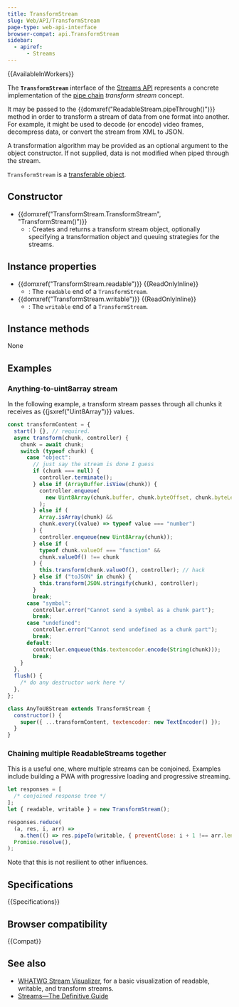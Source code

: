 ```yaml
---
title: TransformStream
slug: Web/API/TransformStream
page-type: web-api-interface
browser-compat: api.TransformStream
sidebar:
  - apiref:
      - Streams
---
```


{{AvailableInWorkers}}

The **`TransformStream`** interface of the [Streams API](/en-US/docs/Web/API/Streams_API) represents a concrete implementation of the [pipe chain](/en-US/docs/Web/API/Streams_API/Concepts#pipe_chains) _transform stream_ concept.

It may be passed to the {{domxref("ReadableStream.pipeThrough()")}} method in order to transform a stream of data from one format into another.
For example, it might be used to decode (or encode) video frames, decompress data, or convert the stream from XML to JSON.

A transformation algorithm may be provided as an optional argument to the object constructor.
If not supplied, data is not modified when piped through the stream.

`TransformStream` is a [transferable object](/en-US/docs/Web/API/Web_Workers_API/Transferable_objects).

## Constructor

- {{domxref("TransformStream.TransformStream", "TransformStream()")}}
  - : Creates and returns a transform stream object, optionally specifying a transformation object and queuing strategies for the streams.

## Instance properties

- {{domxref("TransformStream.readable")}} {{ReadOnlyInline}}
  - : The `readable` end of a `TransformStream`.
- {{domxref("TransformStream.writable")}} {{ReadOnlyInline}}
  - : The `writable` end of a `TransformStream`.

## Instance methods

None

## Examples

### Anything-to-uint8array stream

In the following example, a transform stream passes through all chunks it receives as {{jsxref("Uint8Array")}} values.

```js
const transformContent = {
  start() {}, // required.
  async transform(chunk, controller) {
    chunk = await chunk;
    switch (typeof chunk) {
      case "object":
        // just say the stream is done I guess
        if (chunk === null) {
          controller.terminate();
        } else if (ArrayBuffer.isView(chunk)) {
          controller.enqueue(
            new Uint8Array(chunk.buffer, chunk.byteOffset, chunk.byteLength),
          );
        } else if (
          Array.isArray(chunk) &&
          chunk.every((value) => typeof value === "number")
        ) {
          controller.enqueue(new Uint8Array(chunk));
        } else if (
          typeof chunk.valueOf === "function" &&
          chunk.valueOf() !== chunk
        ) {
          this.transform(chunk.valueOf(), controller); // hack
        } else if ("toJSON" in chunk) {
          this.transform(JSON.stringify(chunk), controller);
        }
        break;
      case "symbol":
        controller.error("Cannot send a symbol as a chunk part");
        break;
      case "undefined":
        controller.error("Cannot send undefined as a chunk part");
        break;
      default:
        controller.enqueue(this.textencoder.encode(String(chunk)));
        break;
    }
  },
  flush() {
    /* do any destructor work here */
  },
};

class AnyToU8Stream extends TransformStream {
  constructor() {
    super({ ...transformContent, textencoder: new TextEncoder() });
  }
}
```

### Chaining multiple ReadableStreams together

This is a useful one, where multiple streams can be conjoined. Examples include building a PWA with progressive loading and progressive streaming.

```js
let responses = [
  /* conjoined response tree */
];
let { readable, writable } = new TransformStream();

responses.reduce(
  (a, res, i, arr) =>
    a.then(() => res.pipeTo(writable, { preventClose: i + 1 !== arr.length })),
  Promise.resolve(),
);
```

Note that this is not resilient to other influences.

## Specifications

{{Specifications}}

## Browser compatibility

{{Compat}}

## See also

- [WHATWG Stream Visualizer](https://whatwg-stream-visualizer.glitch.me/), for a basic visualization of readable, writable, and transform streams.
- [Streams—The Definitive Guide](https://web.dev/articles/streams)
